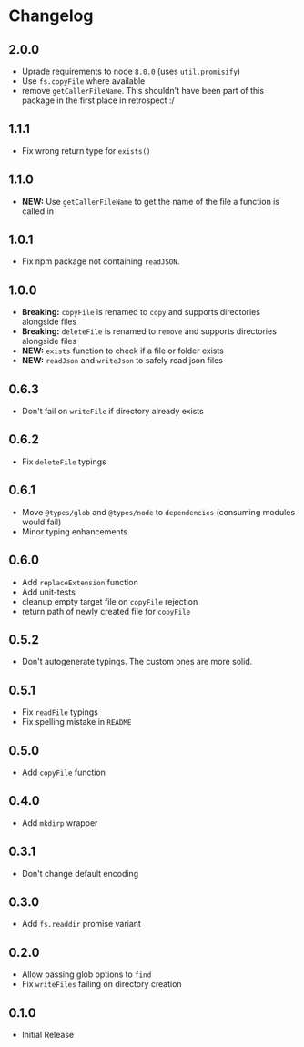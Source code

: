 # Changelog

## 2.0.0

- Uprade requirements to node `8.0.0` (uses `util.promisify`)
- Use `fs.copyFile` where available
- remove `getCallerFileName`. This shouldn't have been part of this package in the first place in retrospect :/

## 1.1.1

- Fix wrong return type for `exists()`

## 1.1.0

- **NEW:** Use `getCallerFileName` to get the name of the file a function is called in

## 1.0.1

- Fix npm package not containing `readJSON`.

## 1.0.0

- **Breaking:** `copyFile` is renamed to `copy` and supports directories alongside files
- **Breaking:** `deleteFile` is renamed to `remove` and supports directories alongside files
- **NEW:** `exists` function to check if a file or folder exists
- **NEW:** `readJson` and `writeJson` to safely read json files

## 0.6.3

- Don't fail on `writeFile` if directory already exists

## 0.6.2

- Fix `deleteFile` typings

## 0.6.1

- Move `@types/glob` and `@types/node` to `dependencies` (consuming modules would fail)
- Minor typing enhancements

## 0.6.0

- Add `replaceExtension` function
- Add unit-tests
- cleanup empty target file on `copyFile` rejection
- return path of newly created file for `copyFile`

## 0.5.2

- Don't autogenerate typings. The custom ones are more solid.

## 0.5.1

- Fix `readFile` typings
- Fix spelling mistake in `README`

## 0.5.0

- Add `copyFile` function

## 0.4.0

- Add `mkdirp` wrapper

## 0.3.1

- Don't change default encoding

## 0.3.0

- Add `fs.readdir` promise variant

## 0.2.0

- Allow passing glob options to `find`
- Fix `writeFiles` failing on directory creation

## 0.1.0

- Initial Release
